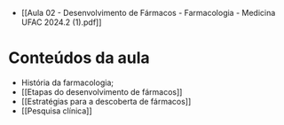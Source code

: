- [[Aula 02 - Desenvolvimento de Fármacos - Farmacologia - Medicina UFAC 2024.2 (1).pdf]]
# Conteúdos da aula
- História da farmacologia;
- [[Etapas do desenvolvimento de fármacos]]
- [[Estratégias para a descoberta de fármacos]]
- [[Pesquisa clínica]]